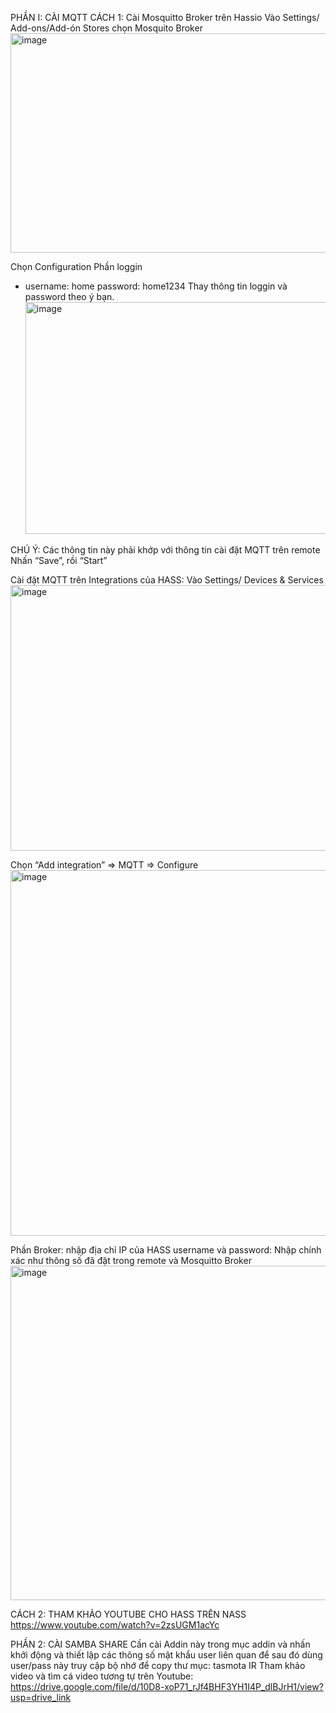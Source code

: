 PHẦN I: CÀI MQTT
CÁCH 1:
Cài Mosquitto Broker trên Hassio
Vào Settings/ Add-ons/Add-ón Stores chọn Mosquito Broker
 <img width="624" height="351" alt="image" src="https://github.com/user-attachments/assets/da7d21e0-c8d5-4d02-ad19-54bfa97fb6ad" />
 
Chọn Configuration
Phần loggin
- username: home
  password: home1234
Thay thông tin loggin và password theo ý bạn.
  <img width="624" height="371" alt="image" src="https://github.com/user-attachments/assets/23668e7b-4fc1-4b70-a588-2c82f95ec2a0" />
  
CHÚ Ý: Các thông tin này phải khớp với thông tin cài đặt MQTT trên remote
Nhấn “Save”,  rồi “Start” 

Cài đặt MQTT trên Integrations của HASS:
Vào Settings/ Devices & Services
 <img width="624" height="425" alt="image" src="https://github.com/user-attachments/assets/f6138cae-c0de-4c15-92a9-97ae7d5eeb66" />
 
Chọn “Add integration” => MQTT => Configure
 <img width="578" height="585" alt="image" src="https://github.com/user-attachments/assets/c4c2deba-d9f0-4a5c-aafd-cef4979a68a4" />
 
Phần Broker: nhập địa chỉ IP của HASS
username và password: Nhập chính xác như thông số đã đặt trong remote và Mosquitto Broker
<img width="624" height="535" alt="image" src="https://github.com/user-attachments/assets/420bd8da-960c-465e-8dfb-0b2f0a2cc403" />

CÁCH 2:
THAM KHẢO YOUTUBE CHO HASS TRÊN NASS
https://www.youtube.com/watch?v=2zsUGM1acYc

PHẦN 2: CÀI SAMBA SHARE
Cần cài Addin này trong mục addin và nhấn khởi động và thiết lập các thông số mật khẩu user liên quan để sau đó dùng user/pass này truy cập bộ nhớ để copy thư mục: tasmota IR
Tham khảo video và tìm cá video tương tự trên Youtube: https://drive.google.com/file/d/10D8-xoP71_rJf4BHF3YH1I4P_dlBJrH1/view?usp=drive_link

